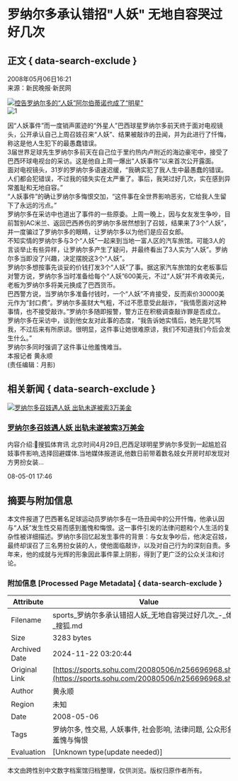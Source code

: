 # 罗纳尔多承认错招"人妖" 无地自容哭过好几次

## 正文 { data-search-exclude }


2008年05月06日16:21  
来源：新民晚报·新民网  

[![控告罗纳尔多的“人妖”阿尔伯蒂诺也成了“明星”](https://photocdn.sohu.com/20080506/Img256696969.jpg)](https://www.xmnext.com/)  
![1](https://photocdn.sohu.com/20080506/Img256696970.jpg)

因“人妖事件”而一度销声匿迹的“外星人”巴西球星罗纳尔多前天终于面对电视镜头，公开承认自己上周召妓召来“人妖”、结果被敲诈的丑闻，并为此进行了忏悔，称这是他人生犯下的最愚蠢错误。  
3届世界足球先生罗纳尔多前天在自己位于里约热内卢附近的海边豪宅中，接受了巴西环球电视台的采访。这是他自上周一爆出“人妖事件”以来首次公开露面。  
面对电视镜头，31岁的罗纳尔多语速迟缓，“我确实犯了我人生中最愚蠢的错误。人们都会犯错误，不过我的错失实在太严重了。事后，我哭过好几次，实在感到异常羞耻和无地自容。”  
“人妖事件”的确让罗纳尔多悔恨交加，“这件事在全世界影响恶劣，它给我人生留下了永远的污点。”  
罗纳尔多在采访中也道出了事件的一些原委。上周一晚上，因与女友发生争吵，目前暂别AC米兰、返回巴西养伤的罗纳尔多居然想到了召妓，结果来了3个“人妖”，并一度骗过了罗纳尔多的眼睛，让罗纳尔多以为他们是应召女郎。  
不知实情的罗纳尔多与3个“人妖”一起来到当地一富人区的汽车旅馆。可能3人的言谈举止有些异样，让罗纳尔多产生了疑问，并最终看出了3人实为“人妖”。罗纳尔多当即没了兴趣，决定摆脱这3个“人妖”。  
罗纳尔多想按事先谈妥的价钱打发3个“人妖”了事。据这家汽车旅馆的女老板事后对警方说，罗纳尔多当时准备给每个“人妖”600美元，不过“人妖”并不肯收美元，老板为罗纳尔多将美元换成了巴西货币。  
巴西警方说，当罗纳尔多准备付钱时，一个“人妖”不肯接受，反而索价30000美元作为“封口费”。罗纳尔多虽财大气粗，不过不愿意受此敲诈，“我情愿面对这种事情，也不接受敲诈。”罗纳尔多随即报警，警方正在积极调查敲诈罪是否成立。  
罗纳尔多在采访中，谈到他女友对此事的态度，“我告诉她实情后，她先是咒骂我，不过后来有所原谅。很明显，这件事让她很难原谅，我们不知道我们今后会发生什么。”  
罗纳尔多同时强调了这件事让他羞愧难当。  
本报记者  黄永顺  
(责任编辑：月影)

## 相关新闻 { data-search-exclude }

[![罗纳尔多召妓遇人妖 出轨未遂被索3万美金](https://photocdn.sohu.com/pic/20080506/n256618892.jpg)](https://s.sohu.com/20080501/n256618892.shtml)  

### [罗纳尔多召妓遇人妖 出轨未遂被索3万美金](https://s.sohu.com/20080501/n256618892.shtml)

内容介绍:搜狐体育讯 北京时间4月29日,巴西足球明星罗纳尔多受到一起尴尬召妓事件影响,选择回避媒体.当地媒体报道说,他数日前带着数名妓女开房时却发现对方男扮女装...

08-05-01 17:46

## 摘要与附加信息

<!-- tcd_abstract -->
本文件报道了巴西著名足球运动员罗纳尔多在一场丑闻中的公开忏悔，他承认因与“人妖”发生性交易而感到羞愧和悔恨。这一事件引发的法律问题和个人生活的复杂性被详细描述。罗纳尔多回忆起发生事件的背景：与女友争吵后，他决定召妓，最终却误召了三名男扮女装的人，使他面临敲诈，以及对自己行为的深刻自责。多年来，他的成就与光辉的形象因此事件蒙上阴影，得到了更广泛的公众关注和讨论。
<!-- tcd_abstract_end -->

### 附加信息 [Processed Page Metadata] { data-search-exclude }

| Attribute       | Value                                  |
|-----------------|----------------------------------------|
| Filename        | sports_罗纳尔多承认错招人妖_无地自容哭过好几次_-_体育-_搜狐.md                             |
| Size            | 3283 bytes                           |
| Archived Date   | 2024-11-22 03:20:44                             |
| Original Link   | [https://sports.sohu.com/20080506/n256696968.shtml](https://sports.sohu.com/20080506/n256696968.shtml)                       |
| Author          | 黄永顺                               |
| Region          | 未知                               |
| Date            | 2008-05-06                                 |
| Tags            | 罗纳尔多, 性交易, 人妖事件, 社会影响, 法律问题, 公众形象, 羞愧与悔恨                                 |
| Evaluation            | [Unknown type(update needed)]                                 |
<!-- tcd_table_end -->

本文由跨性别中文数字档案馆归档整理，仅供浏览。版权归原作者所有。
